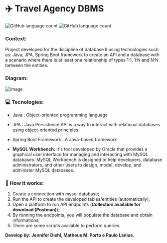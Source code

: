 # ✈️ Travel Agency DBMS

<img alt="GitHub language count" src="https://img.shields.io/badge/Implementation language-JAVA-blue">  <img alt="GitHub language count" src="https://img.shields.io/badge/Database language-SQL-blue">

### Context:
Project developed for the discipline of database II using technologies such as: Java, JPA, Spring Boot framework to create an API and a database with a scenario where there is at least one relationship of types 1:1, 1:N and N:N between the entities.

### Diagram: 
![image](https://github.com/jenniferdiehll/travel-agency-dbms/assets/67604477/397eb403-85e4-4076-8637-a817fd8bac14)

### 💻 Tecnologies: 
- Java : Object-oriented programming language
- JPA : Java Persistence API is a way to interact with relational databases using object-oriented principles
- Spring Boot Framework : A Java-based framework

- **MySQL Workbench:** It's tool developed by Oracle that provides a graphical user interface for managing and interacting with MySQL databases. MySQL Workbench is designed to help developers, database administrators, and other users to design, model, develop, and administer MySQL databases.  


### 🔌 How it works: 
1. Create a connection with mysql database;
2. Run the API to create the developed tables/entities (automatically);
3. Open a platform to run API endpoints (**Collection available for download (Postman)**);
4. By running the endpoints, you will populate the database and obtain informations;
5. There are some scripts available to perform queries.


**Develop by: Jennifer Diehl, Matheus M. Porto e Paulo Lanius.** 
